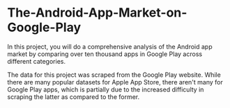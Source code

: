 # The-Android-App-Market-on-Google-Play
In this project, you will do a comprehensive analysis of the Android app market by comparing over ten thousand apps in Google Play across different categories.

The data for this project was scraped from the Google Play website. While there are many popular datasets for Apple App Store, there aren't many for Google Play apps, which is partially due to the increased difficulty in scraping the latter as compared to the former.

